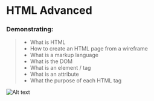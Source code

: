 # HTML Advanced

### Demonstrating:

> - What is HTML
> - How to create an HTML page from a wireframe
> - What is a markup language
> - What is the DOM
> - What is an element / tag
> - What is an attribute
> - What the purpose of each HTML tag

![Alt text](https://s3.amazonaws.com/alu-intranet.hbtn.io/uploads/medias/2021/4/1f4cd63ecc3a8c03b0f4309b74aca179e225aabf.jpg?X-Amz-Algorithm=AWS4-HMAC-SHA256&X-Amz-Credential=AKIARDDGGGOUZTW2RLVB%2F20221001%2Fus-east-1%2Fs3%2Faws4_request&X-Amz-Date=20221001T121811Z&X-Amz-Expires=86400&X-Amz-SignedHeaders=host&X-Amz-Signature=65a1010ab948977f6cba8edc67792803260680cc96640e6426702e52d55c99db)
